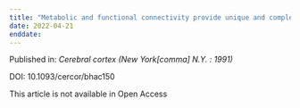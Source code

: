 ```yaml
---
title: "Metabolic and functional connectivity provide unique and complementary insights into cognition-connectome relationships."
date: 2022-04-21
enddate:
---
```


Published in: *Cerebral cortex (New York[comma] N.Y. : 1991)*

DOI: 10.1093/cercor/bhac150

This article is not available in Open Access


